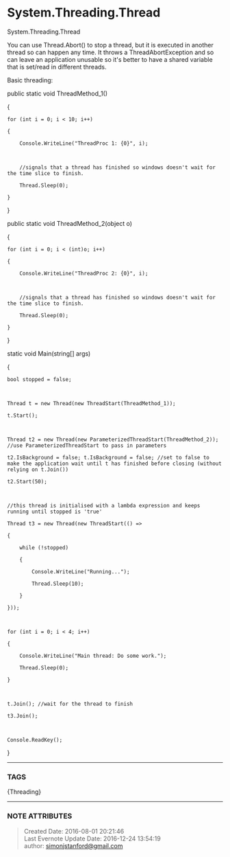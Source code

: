 # System.Threading.Thread

System.Threading.Thread

  

You can use Thread.Abort() to stop a thread, but it is executed in another
thread so can happen any time. It throws a ThreadAbortException and so can
leave an application unusable so it's better to have a shared variable that is
set/read in different threads.

  

Basic threading:

  

public static void ThreadMethod_1()

{

    for (int i = 0; i < 10; i++)

    {

        Console.WriteLine("ThreadProc 1: {0}", i);

  

        //signals that a thread has finished so windows doesn't wait for the time slice to finish.

        Thread.Sleep(0);

    }

}

  

public static void ThreadMethod_2(object o)

{

    for (int i = 0; i < (int)o; i++)

    {

        Console.WriteLine("ThreadProc 2: {0}", i);

  

        //signals that a thread has finished so windows doesn't wait for the time slice to finish.

        Thread.Sleep(0);

    }

}

  

static void Main(string[] args)

{

    bool stopped = false;

  

    Thread t = new Thread(new ThreadStart(ThreadMethod_1));

    t.Start();

  

    Thread t2 = new Thread(new ParameterizedThreadStart(ThreadMethod_2)); //use ParameterizedThreadStart to pass in parameters

    t2.IsBackground = false; t.IsBackground = false; //set to false to make the application wait until t has finished before closing (without relying on t.Join())

    t2.Start(50);

  

    //this thread is initialised with a lambda expression and keeps running until stopped is 'true'

    Thread t3 = new Thread(new ThreadStart(() =>

    {

        while (!stopped)

        {

            Console.WriteLine("Running...");

            Thread.Sleep(10);

        }

    }));

  

    for (int i = 0; i < 4; i++)

    {

        Console.WriteLine("Main thread: Do some work.");

        Thread.Sleep(0);

    }

  

    t.Join(); //wait for the thread to finish

    t3.Join();

  

    Console.ReadKey();

}

  

  

  

  

  

  

  

  

  

  

  

  

  

  

  



---
### TAGS
{Threading}

---
### NOTE ATTRIBUTES
>Created Date: 2016-08-01 20:21:46  
>Last Evernote Update Date: 2016-12-24 13:54:19  
>author: simonjstanford@gmail.com  